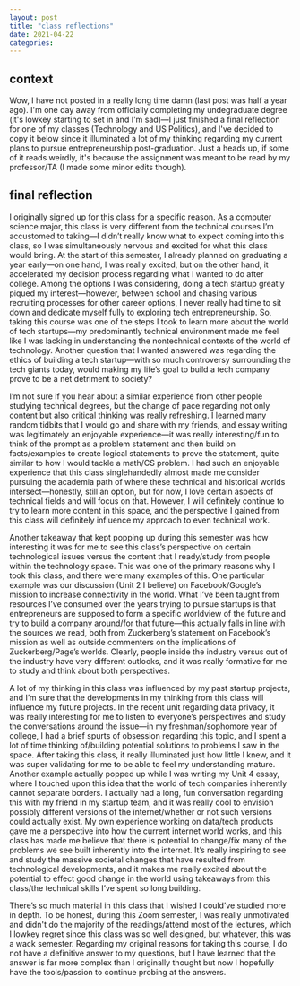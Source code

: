 ```yaml
---
layout: post
title: "class reflections"
date: 2021-04-22
categories:
---
```


## context

Wow, I have not posted in a really long time damn (last post was half a year ago). I'm one day away from officially completing my undegraduate degree (it's lowkey starting to set in and I'm sad)—I just finished a final reflection for one of my classes (Technology and US Politics), and I've decided to copy it below since it illuminated a lot of my thinking regarding my current plans to pursue entrepreneurship post-graduation. Just a heads up, if some of it reads weirdly, it's because the assignment was meant to be read by my professor/TA (I made some minor edits though).

## final reflection

I originally signed up for this class for a specific reason. As a computer science major, this class is very different from the technical courses I’m accustomed to taking—I didn’t really know what to expect coming into this class, so I was simultaneously nervous and excited for what this class would bring. At the start of this semester, I already planned on graduating a year early—on one hand, I was really excited, but on the other hand, it accelerated my decision process regarding what I wanted to do after college. Among the options I was considering, doing a tech startup greatly piqued my interest—however, between school and chasing various recruiting processes for other career options, I never really had time to sit down and dedicate myself fully to exploring tech entrepreneurship. So, taking this course was one of the steps I took to learn more about the world of tech startups—my predominantly technical environment made me feel like I was lacking in understanding the nontechnical contexts of the world of technology. Another question that I wanted answered was regarding the ethics of building a tech startup—with so much controversy surrounding the tech giants today, would making my life’s goal to build a tech company prove to be a net detriment to society?

I’m not sure if you hear about a similar experience from other people studying technical degrees, but the change of pace regarding not only content but also critical thinking was really refreshing. I learned many random tidbits that I would go and share with my friends, and essay writing was legitimately an enjoyable experience—it was really interesting/fun to think of the prompt as a problem statement and then build on facts/examples to create logical statements to prove the statement, quite similar to how I would tackle a math/CS problem. I had such an enjoyable experience that this class singlehandedly almost made me consider pursuing the academia path of where these technical and historical worlds intersect—honestly, still an option, but for now, I love certain aspects of technical fields and will focus on that. However, I will definitely continue to try to learn more content in this space, and the perspective I gained from this class will definitely influence my approach to even technical work.

Another takeaway that kept popping up during this semester was how interesting it was for me to see this class’s perspective on certain technological issues versus the content that I ready/study from people within the technology space. This was one of the primary reasons why I took this class, and there were many examples of this. One particular example was our discussion (Unit 2 I believe) on Facebook/Google’s mission to increase connectivity in the world. What I’ve been taught from resources I’ve consumed over the years trying to pursue startups is that entrepreneurs are supposed to form a specific worldview of the future and try to build a company around/for that future—this actually falls in line with the sources we read, both from Zuckerberg’s statement on Facebook’s mission as well as outside commenters on the implications of Zuckerberg/Page’s worlds. Clearly, people inside the industry versus out of the industry have very different outlooks, and it was really formative for me to study and think about both perspectives.

A lot of my thinking in this class was influenced by my past startup projects, and I’m sure that the developments in my thinking from this class will influence my future projects. In the recent unit regarding data privacy, it was really interesting for me to listen to everyone’s perspectives and study the conversations around the issue—in my freshman/sophomore year of college, I had a brief spurts of obsession regarding this topic, and I spent a lot of time thinking of/building potential solutions to problems I saw in the space. After taking this class, it really illuminated just how little I knew, and it was super validating for me to be able to feel my understanding mature. Another example actually popped up while I was writing my Unit 4 essay, where I touched upon this idea that the world of tech companies inherently cannot separate borders. I actually had a long, fun conversation regarding this with my friend in my startup team, and it was really cool to envision possibly different versions of the internet/whether or not such versions could actually exist. My own experience working on data/tech products gave me a perspective into how the current internet world works, and this class has made me believe that there is potential to change/fix many of the problems we see built inherently into the internet. It’s really inspiring to see and study the massive societal changes that have resulted from technological developments, and it makes me really excited about the potential to effect good change in the world using takeaways from this class/the technical skills I’ve spent so long building.

There’s so much material in this class that I wished I could’ve studied more in depth. To be honest, during this Zoom semester, I was really unmotivated and didn't do the majority of the readings/attend most of the lectures, which I lowkey regret since this class was so well designed, but whatever, this was a wack semester. Regarding my original reasons for taking this course, I do not have a definitive answer to my questions, but I have learned that the answer is far more complex than I originally thought but now I hopefully have the tools/passion to continue probing at the answers.
